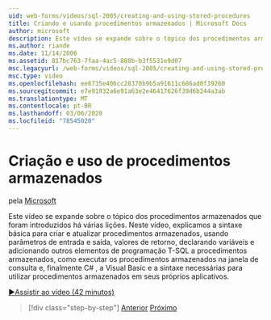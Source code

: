 ```yaml
---
uid: web-forms/videos/sql-2005/creating-and-using-stored-procedures
title: Criando e usando procedimentos armazenados | Microsoft Docs
author: microsoft
description: Este vídeo se expande sobre o tópico dos procedimentos armazenados que foram introduzidos há várias lições. Neste vídeo, explicamos a sintaxe básica para criar e atualizar...
ms.author: riande
ms.date: 11/14/2006
ms.assetid: 817bc763-7faa-4ac5-880b-b3f5531e9d07
msc.legacyurl: /web-forms/videos/sql-2005/creating-and-using-stored-procedures
msc.type: video
ms.openlocfilehash: ee6735e406cc28370b9b5a91611c686ad0f39260
ms.sourcegitcommit: e7e91932a6e91a63e2e46417626f39d6b244a3ab
ms.translationtype: MT
ms.contentlocale: pt-BR
ms.lasthandoff: 03/06/2020
ms.locfileid: "78545020"
---
```

# <a name="creating-and-using-stored-procedures"></a>Criação e uso de procedimentos armazenados

pela [Microsoft](https://github.com/microsoft)

Este vídeo se expande sobre o tópico dos procedimentos armazenados que foram introduzidos há várias lições. Neste vídeo, explicamos a sintaxe básica para criar e atualizar procedimentos armazenados, usando parâmetros de entrada e saída, valores de retorno, declarando variáveis e adicionando outros elementos de programação T-SQL a procedimentos armazenados, como executar os procedimentos armazenados na janela de consulta e, finalmente C# , a Visual Basic e a sintaxe necessárias para utilizar procedimentos armazenados em seus próprios aplicativos.

[&#9654;Assistir ao vídeo (42 minutos)](https://channel9.msdn.com/Blogs/ASP-NET-Site-Videos/creating-and-using-stored-procedures)

> [!div class="step-by-step"]
> [Anterior](building-and-customizing-reports-in-business-intelligence-development-studio.md)
> [Próximo](enabling-full-text-search-in-your-text-data.md)
